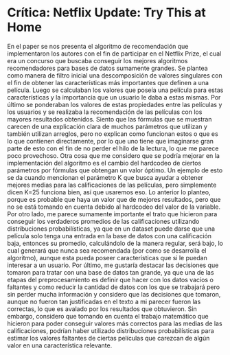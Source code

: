 # Crítica: Netflix Update: Try This at Home
En el paper se nos presenta el algoritmo de recomendación que implementaron los autores con el fin de participar en el Netflix Prize, el cual era un concurso que buscaba conseguir los mejores algoritmos recomendadores para bases de datos sumamente grandes. Se plantea como manera de filtro inicial una descomposición de valores singulares con el fin de obtener las características más importantes que definen a una película. Luego se calculaban los valores que poseía una película para estas características y la importancia que un usuario le daba a estas mismas. Por último se ponderaban los valores de estas propiedades entre las películas y los usuarios y se realizaba la recomendación de las películas con los mayores resultados obtenidos.
Siento que las fórmulas que se muestran carecen de una explicación clara de muchos parámetros que utilizan y también utilizan arreglos, pero no explican como funcionan estos o que es lo que contienen directamente, por lo que uno tiene que imaginarse gran parte de esto con el fin de no perder el hilo de la lectura, lo que me parece poco provechoso.
Otra cosa que me considero que se podría mejorar en la implementación del algoritmo es el cambio del hardcodeo de ciertos parámetros por fórmulas que obtengan un valor óptimo. Un ejemplo de esto se da cuando mencionan el parámetro K que busca ayudar a obtener mejores medias para las calificaciones de las películas, pero simplemente dicen K=25 funciona bien, así que usaremos eso. Lo anterior lo planteo, porque es probable que haya un valor que de mejores resultados, pero que no se está tomando en cuenta debido al hardcodeo del valor de la variable.
Por otro lado, me parece sumamente importante el trato que hicieron para conseguir los verdaderos promedios de las calificaciones utilizando distribuciones probabilísticas, ya que en un dataset puede darse que una película solo tenga una entrada en la base de datos con una calificación baja, entonces su promedio, calculándolo de la manera regular, será bajo, lo cual generará que nunca sea recomendada (por como se desarrolla el algoritmo), aunque esta pueda poseer características que si le puedan interesar a un usuario.
Por último, me gustaría destacar las decisiones que tomaron para tratar con una base de datos tan grande, ya que una de las etapas del preprocesamiento es definir que hacer con los datos vacíos o faltantes y como reducir la cantidad de datos con los que se trabajará pero sin perder mucha información y considero que las decisiones que tomaron, aunque no fueron tan justificadas en el texto a mi parecer fueron las correctas, lo que es avalado por los resultados que obtuvieron. Sin embargo, considero que tomando en cuenta el trabajo matemático que hicieron para poder conseguir valores más correctos para las medias de las calificaciones, podrían haber utilizado distribuciones probabilísticas para estimar los valores faltantes de ciertas películas que carezcan de algún valor en una característica relevante.